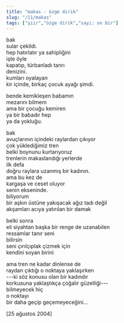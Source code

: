 ```yaml
---
title: "makas - özge dirik"
slug: "/11/makas"
tags: ["şiir","özge dirik","sayı: on bir"]
---
```


bak  
sular çekildi.  
hep hatırlatır ya sahipliğini  
işte öyle  
kapatıp, türbanladı tanrı  
denizini.  
kumları oyalayan  
kir içinde, birkaç çocuk ayağı şimdi.

bende kemikleşen babamın  
mezarını bilmem  
ama bir çocuğu kemiren  
ya bir babadır hep  
ya da yokluğu.

bak  
avuçlarının içindeki raylardan çıkıyor  
çok yüklediğimiz tren  
belki boynunu kurtarıyoruz  
trenlerin makaslandığı yerlerde  
ilk defa  
doğru raylara uzanmış bir kadının.  
ama bu kez de  
kargaşa ve ceset oluyor  
senin ekseninde.  
biliyorum  
bir aşkın üstüne yakışacak ağız tadı değil  
akşamları acıya yatırılan bir damak

belki sonra  
eli siyahtan başka bir renge de uzanabilen  
ressamlar tanır seni  
bilirsin  
seni çırılçıplak çizmek için  
kendini soyan birini

ama tren ne kadar dinlense de  
raydan çıktığı o noktaya yaklaşırken  
---ki söz konusu olan bir kadındır  
korkusuna yaklaştıkça çoğalır güzelliği---  
bilmeyecek hiç  
o noktayı  
bir daha geçip geçemeyeceğini...

\[25 ağustos 2004\]


